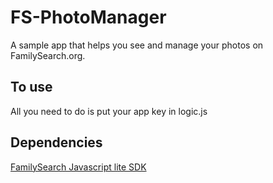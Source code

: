 # FS-PhotoManager
A sample app that helps you see and manage your photos on FamilySearch.org.

## To use
All you need to do is put your app key in logic.js

## Dependencies
[FamilySearch Javascript lite SDK](https://github.com/FamilySearch/fs-js-lite)
